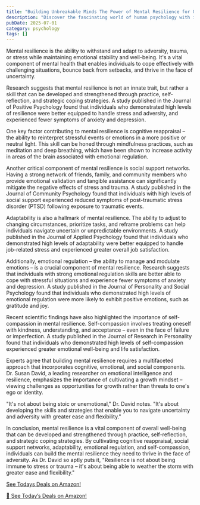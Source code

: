 ```yaml
---
title: "Building Unbreakable Minds The Power of Mental Resilience for Overcoming Lifes Toughest Challenges"
description: "Discover the fascinating world of human psychology with insights into behavior, mental health, cognitive science, and the latest psychological research."
pubDate: 2025-07-01
category: psychology
tags: []
---
```


Mental resilience is the ability to withstand and adapt to adversity, trauma, or stress while maintaining emotional stability and well-being. It's a vital component of mental health that enables individuals to cope effectively with challenging situations, bounce back from setbacks, and thrive in the face of uncertainty.

Research suggests that mental resilience is not an innate trait, but rather a skill that can be developed and strengthened through practice, self-reflection, and strategic coping strategies. A study published in the Journal of Positive Psychology found that individuals who demonstrated high levels of resilience were better equipped to handle stress and adversity, and experienced fewer symptoms of anxiety and depression.

One key factor contributing to mental resilience is cognitive reappraisal – the ability to reinterpret stressful events or emotions in a more positive or neutral light. This skill can be honed through mindfulness practices, such as meditation and deep breathing, which have been shown to increase activity in areas of the brain associated with emotional regulation.

Another critical component of mental resilience is social support networks. Having a strong network of friends, family, and community members who provide emotional validation and tangible assistance can significantly mitigate the negative effects of stress and trauma. A study published in the Journal of Community Psychology found that individuals with high levels of social support experienced reduced symptoms of post-traumatic stress disorder (PTSD) following exposure to traumatic events.

Adaptability is also a hallmark of mental resilience. The ability to adjust to changing circumstances, prioritize tasks, and reframe problems can help individuals navigate uncertain or unpredictable environments. A study published in the Journal of Applied Psychology found that individuals who demonstrated high levels of adaptability were better equipped to handle job-related stress and experienced greater overall job satisfaction.

Additionally, emotional regulation – the ability to manage and modulate emotions – is a crucial component of mental resilience. Research suggests that individuals with strong emotional regulation skills are better able to cope with stressful situations and experience fewer symptoms of anxiety and depression. A study published in the Journal of Personality and Social Psychology found that individuals who demonstrated high levels of emotional regulation were more likely to exhibit positive emotions, such as gratitude and joy.

Recent scientific findings have also highlighted the importance of self-compassion in mental resilience. Self-compassion involves treating oneself with kindness, understanding, and acceptance – even in the face of failure or imperfection. A study published in the Journal of Research in Personality found that individuals who demonstrated high levels of self-compassion experienced greater emotional well-being and life satisfaction.

Experts agree that building mental resilience requires a multifaceted approach that incorporates cognitive, emotional, and social components. Dr. Susan David, a leading researcher on emotional intelligence and resilience, emphasizes the importance of cultivating a growth mindset – viewing challenges as opportunities for growth rather than threats to one's ego or identity.

"It's not about being stoic or unemotional," Dr. David notes. "It's about developing the skills and strategies that enable you to navigate uncertainty and adversity with greater ease and flexibility."

In conclusion, mental resilience is a vital component of overall well-being that can be developed and strengthened through practice, self-reflection, and strategic coping strategies. By cultivating cognitive reappraisal, social support networks, adaptability, emotional regulation, and self-compassion, individuals can build the mental resilience they need to thrive in the face of adversity. As Dr. David so aptly puts it, "Resilience is not about being immune to stress or trauma – it's about being able to weather the storm with greater ease and flexibility."

[ See Todays Deals on Amazon!](https://amzn.to/3UjsCWp)

[🛒 See Today’s Deals on Amazon!](https://amzn.to/3UjsCWp)
